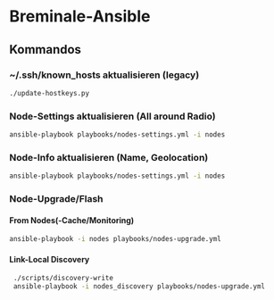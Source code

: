 Breminale-Ansible
=================

## Kommandos

### ~/.ssh/known_hosts aktualisieren (legacy)

```bash
./update-hostkeys.py
```

### Node-Settings aktualisieren (All around Radio)

```bash
ansible-playbook playbooks/nodes-settings.yml -i nodes
```

### Node-Info aktualisieren (Name, Geolocation)

```bash
ansible-playbook playbooks/nodes-settings.yml -i nodes
```

### Node-Upgrade/Flash

#### From Nodes(-Cache/Monitoring)

```bash
ansible-playbook -i nodes playbooks/nodes-upgrade.yml
```

#### Link-Local Discovery

```bash
 ./scripts/discovery-write
 ansible-playbook -i nodes_discovery playbooks/nodes-upgrade.yml
```
